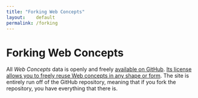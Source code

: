 ```yaml
---
title: "Forking Web Concepts"
layout:    default
permalink: /forking
---
```


# Forking Web Concepts

All *Web Concepts* data is openly and freely [available on GitHub](https://github.com/dret/webconcepts). [Its license allows you to freely reuse Web concepts in any shape or form](/LICENSE.md). The site is entirely run off of the GitHub repository, meaning that if you fork the repository, you have everything that there is.
